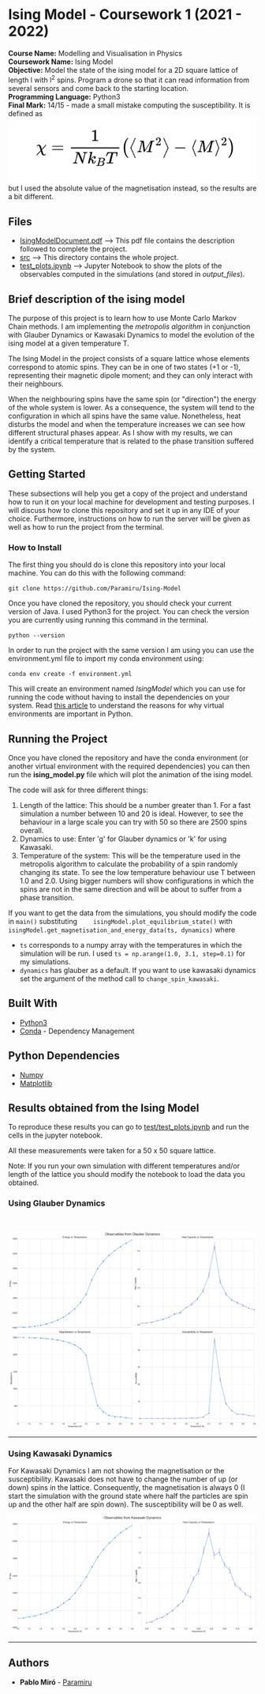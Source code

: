 # Ising Model - Coursework 1 (2021 - 2022)

<b>Course Name:</b> Modelling and Visualisation in Physics
<br><b>Coursework Name:</b> Ising Model
<br><b>Objective:</b> Model the state of the ising model for a 2D square lattice of length l with l<sup>2</sup> spins.
Program a drone so that it can read information from several sensors and come back to the starting location.
<br><b>Programming Language:</b> Python3
<br><b>Final Mark:</b> 14/15 - made a small mistake computing the susceptibility. It is defined as ![equation](/others/susceptibility.png)
but I used the absolute value of the magnetisation instead, so the results are a bit different.

## Files
<ul>
  <li> <a href="IsingModelDocument.pdf">IsingModelDocument.pdf</a> --> This pdf file contains the description followed to complete the project.
  <li> <a href="./src">src</a> --> This directory contains the whole project.
  <li> <a href="test/test_plots.ipynb">test_plots.ipynb</a> --> Jupyter Notebook to show the plots of the observables computed in the simulations (and stored in <em>output_files</em>).
</ul>

## Brief description of the ising model
The purpose of this project is to learn how to use Monte Carlo Markov Chain methods. I am implementing the <em>metropolis algorithm</em> in conjunction with Glauber Dynamics or Kawasaki Dynamics to model the evolution of the ising model at a given temperature T.

The Ising Model in the project consists of a square lattice whose elements correspond to atomic spins. They can be in one of two states (+1 or -1), representing their magnetic dipole moment; and they can only interact with their neighbours.

When the neighbouring spins have the same spin (or "direction") the energy of the whole system is lower. As a consequence, the system will tend to the configuration in which all spins have the same value. Nonetheless, heat disturbs the model and when the temperature increases we can see how different structural phases appear. As I show with my results, we can identify a critical temperature that is related to the phase transition suffered by the system.

## Getting Started

These subsections will help you get a copy of the project and understand how to run it on your local machine for development and testing purposes.
I will discuss how to clone this repository and set it up in any IDE of your choice. Furthermore, instructions on how to run the server will be given as well as how to run the project from the terminal.

### How to Install

The first thing you should do is clone this repository into your local machine. You can do this with the following command:
```
git clone https://github.com/Paramiru/Ising-Model
```
Once you have cloned the repository, you should check your current version of Java. I used Python3 for the project. You can check the version you are currently using running this command in the terminal.
```
python --version
```
In order to run the project with the same version I am using you can use the environment.yml file to import my conda environment using:
```
conda env create -f environment.yml
```
This will create an environment named <em>IsingModel</em> which you can use for running the code without having to install the dependencies on your system. Read <a href="https://realpython.com/python-virtual-environments-a-primer/">this article</a> to understand the reasons for why virtual environments are important in Python.

## Running the Project 

Once you have cloned the repository and have the conda environment (or another virtual environment with the required dependencies) you can then run the **ising_model.py** file which will plot the animation of the ising model.

The code will ask for three different things:
<ol>
    <li>Length of the lattice: This should be a number greater than 1. For a fast simulation a number between 10 and 20 is ideal. However, to see the behaviour in a large scale you can try with 50 so there are 2500 spins overall.
    <li>Dynamics to use: Enter 'g' for Glauber dynamics or 'k' for using Kawasaki.
    <li>Temperature of the system: This will be the temperature used in the metropolis algorithm to calculate the probability of a spin randomly changing its state. To see the low temperature behaviour use T between 1.0 and 2.0. Using bigger numbers will show configurations in which the spins are not in the same direction and will be about to suffer from a phase transition.
</ol>

If you want to get the data from the simulations, you should modify the code in `main()` substituting `    isingModel.plot_equilibrium_state()` with `isingModel.get_magnetisation_and_energy_data(ts, dynamics)` where 
* `ts` corresponds to a numpy array with the temperatures in which the simulation will be run. I used `ts = np.arange(1.0, 3.1, step=0.1)` for my simulations.
* `dynamics` has glauber as a default. If you want to use kawasaki dynamics set the argument of the method call to `change_spin_kawasaki`.
## Built With

* [Python3](https://www.python.org/downloads/)
* [Conda](https://docs.conda.io/en/latest/) - Dependency Management

## Python Dependencies

* [Numpy](https://numpy.org/doc/stable/index.html)
* [Matplotlib](https://matplotlib.org/stable/)

## Results obtained from the Ising Model
To reproduce these results you can go to <a href="">test/test_plots.ipynb</a> and run the cells in the jupyter notebook.

All these measurements were taken for a 50 x 50 square lattice.

Note: If you run your own simulation with different temperatures and/or length of the lattice you should modify the notebook to load the data you obtained.
### Using Glauber Dynamics
<br>
<p align="center">
  <img src="results/observablesGlauberDynamics.png">
  <br>
</p>

<hr>

### Using Kawasaki Dynamics
For Kawasaki Dynamics I am not showing the magnetisation or the susceptibility. Kawasaki does not have to change the number of up (or down) spins in the lattice. Consequently, the magnetisation is always 0 (I start the simulation with the ground state where half the particles are spin up and the other half are spin down). The susceptibility will be 0 as well.

<p align="center">
  <img src="results/observablesKawasakiDynamics.png">
  <br>
</p>

<hr>

## Authors

* **Pablo Miró** - [Paramiru](https://github.com/Paramiru)

